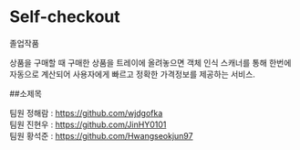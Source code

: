 # Self-checkout
졸업작품

상품을 구매할 때 구매한 상품을 트레이에 올려놓으면 객체 인식 스캐너를 통해 한번에 자동으로 계산되어 사용자에게 빠르고 정확한 가격정보를 제공하는 서비스.

##소제목

팀원 정해람 : https://github.com/wjdgofka   
팀원 진현우 : https://github.com/JinHY0101   
팀원 황석준 : https://github.com/Hwangseokjun97

